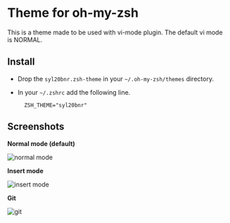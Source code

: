Theme for oh-my-zsh
===================

This is a theme made to be used with vi-mode plugin. The default vi mode is NORMAL.

Install
-------

- Drop the `syl20bnr.zsh-theme` in your `~/.oh-my-zsh/themes` directory.
- In your `~/.zshrc` add the following line.

        ZSH_THEME="syl20bnr"

Screenshots
-----------

**Normal mode (default)**

![normal mode](https://raw.github.com/syl20bnr/syl20bnr-zsh-theme/master/doc/syl20bnr-zsh-theme_normal.png)

**Insert mode**

![insert mode](https://raw.github.com/syl20bnr/syl20bnr-zsh-theme/master/doc/syl20bnr-zsh-theme_insert.png)

**Git**

![git](https://raw.github.com/syl20bnr/syl20bnr-zsh-theme/master/doc/syl20bnr-zsh-theme_git.png)
